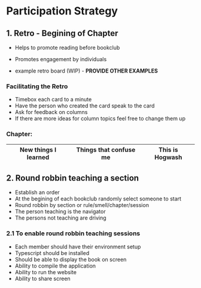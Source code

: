 # Participation Strategy

## 1. Retro - Begining of Chapter

- Helps to promote reading before bookclub
- Promotes engagement by individuals

- example retro board (WIP) - **PROVIDE OTHER EXAMPLES**

### Facilitating the Retro

- Timebox each card to a minute
- Have the person who created the card speak to the card
- Ask for feedback on columns
- If there are more ideas for column topics feel free to change them up

### Chapter: #

| New things I learned | Things that confuse me | This is Hogwash         |
|:---:                 |:---:                   |:---:                    |

## 2. Round robbin teaching a section

- Establish an order
- At the begining of each bookclub randomly select someone to start
- Round robbin by section or rule/smell/chapter/session
- The person teaching is the navigator
- The persons not teaching are driving

### 2.1 To enable round robbin teaching sessions

- Each member should have their environment setup
- Typescript should be installed
- Should be able to display the book on screen
- Ability to compile the application
- Ability to run the website
- Ability to share screen
